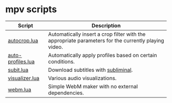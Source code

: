# mpv scripts

| Script | Description |
| --- | --- |
| [autocrop.lua](https://github.com/mpv-player/mpv/blob/master/TOOLS/lua/autocrop.lua) | Automatically insert a crop filter with the appropriate parameters for the currently playing video. |
| [auto-profiles.lua](https://github.com/wm4/mpv-scripts) | Automatically apply profiles based on certain conditions. |
| [subit.lua](https://github.com/wiiaboo/mpv-scripts/blob/master/subit.lua) | Download subtitles with [subliminal](https://github.com/Diaoul/subliminal). |
| [visualizer.lua](https://github.com/mfcc64/mpv-scripts/blob/master/visualizer.lua) | Various audio visualizations. |
| [webm.lua](https://github.com/ElegantMonkey/mpv-webm) | Simple WebM maker with no external dependencies. |
